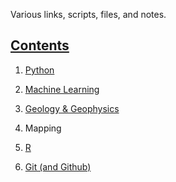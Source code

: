 Various links, scripts, files, and notes.

## [Contents](https://github.com/BKJackson/BKJackson_Public_Wiki/wiki)

1. [Python](https://github.com/BKJackson/BKJackson_Wiki/wiki/Python)

2. [Machine Learning](https://github.com/BKJackson/BKJackson_Wiki/wiki/Machine-Learning)

3. [Geology & Geophysics](https://github.com/BKJackson/BKJackson_Wiki/wiki/Geology-&-Geophysics)

4. Mapping

5. [R](https://github.com/BKJackson/BKJackson_Wiki/wiki/R)

6. [Git (and Github)](https://github.com/BKJackson/BKJackson_Wiki/wiki/Git-and-Github)
